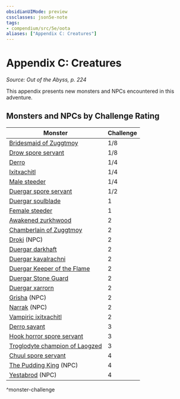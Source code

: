 ```yaml
---
obsidianUIMode: preview
cssclasses: json5e-note
tags:
- compendium/src/5e/oota
aliases: ["Appendix C: Creatures"]
---
```

# Appendix C: Creatures
*Source: Out of the Abyss, p. 224* 

This appendix presents new monsters and NPCs encountered in this adventure.

## Monsters and NPCs by Challenge Rating

| Monster | Challenge |
|---------|-----------|
| [Bridesmaid of Zuggtmoy](Mechanics/bestiary/plant/bridesmaid-of-zuggtmoy-oota.md) | 1/8 |
| [Drow spore servant](Mechanics/bestiary/plant/drow-spore-servant-oota.md) | 1/8 |
| [Derro](Mechanics/bestiary/aberration/derro-mpmm.md) | 1/4 |
| [Ixitxachitl](Mechanics/bestiary/aberration/ixitxachitl-oota.md) | 1/4 |
| [Male steeder](Mechanics/bestiary/monstrosity/male-steeder-mpmm.md) | 1/4 |
| [Duergar spore servant](Mechanics/bestiary/plant/duergar-spore-servant-oota.md) | 1/2 |
| [Duergar soulblade](Mechanics/bestiary/humanoid/duergar-soulblade-mpmm.md) | 1 |
| [Female steeder](Mechanics/bestiary/monstrosity/female-steeder-mpmm.md) | 1 |
| [Awakened zurkhwood](Mechanics/bestiary/plant/awakened-zurkhwood-oota.md) | 2 |
| [Chamberlain of Zuggtmoy](Mechanics/bestiary/plant/chamberlain-of-zuggtmoy-oota.md) | 2 |
| [Droki](Mechanics/bestiary/npc/droki-oota.md) (NPC) | 2 |
| [Duergar darkhaft](Mechanics/bestiary/humanoid/duergar-darkhaft-oota.md) | 2 |
| [Duergar kavalrachni](Mechanics/bestiary/humanoid/duergar-kavalrachni-mpmm.md) | 2 |
| [Duergar Keeper of the Flame](Mechanics/bestiary/humanoid/duergar-keeper-of-the-flame-oota.md) | 2 |
| [Duergar Stone Guard](Mechanics/bestiary/humanoid/duergar-stone-guard-mpmm.md) | 2 |
| [Duergar xarrorn](Mechanics/bestiary/humanoid/duergar-xarrorn-mpmm.md) | 2 |
| [Grisha](Mechanics/bestiary/npc/grisha-oota.md) (NPC) | 2 |
| [Narrak](Mechanics/bestiary/npc/narrak-oota.md) (NPC) | 2 |
| [Vampiric ixitxachitl](Mechanics/bestiary/aberration/vampiric-ixitxachitl-oota.md) | 2 |
| [Derro savant](Mechanics/bestiary/aberration/derro-savant-mpmm.md) | 3 |
| [Hook horror spore servant](Mechanics/bestiary/plant/hook-horror-spore-servant-oota.md) | 3 |
| [Troglodyte champion of Laogzed](Mechanics/bestiary/humanoid/troglodyte-champion-of-laogzed-oota.md) | 3 |
| [Chuul spore servant](Mechanics/bestiary/plant/chuul-spore-servant-oota.md) | 4 |
| [The Pudding King](Mechanics/bestiary/npc/the-pudding-king-oota.md) (NPC) | 4 |
| [Yestabrod](Mechanics/bestiary/npc/yestabrod-oota.md) (NPC) | 4 |
^monster-challenge